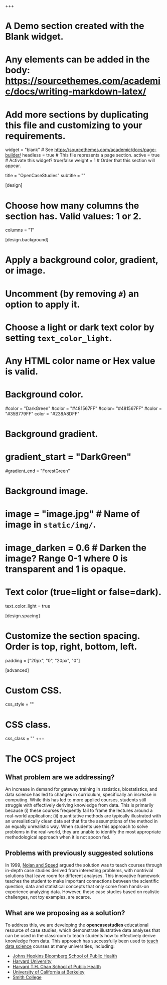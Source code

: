 +++
# A Demo section created with the Blank widget.
# Any elements can be added in the body: https://sourcethemes.com/academic/docs/writing-markdown-latex/
# Add more sections by duplicating this file and customizing to your requirements.

widget = "blank"  # See https://sourcethemes.com/academic/docs/page-builder/
headless = true  # This file represents a page section.
active = true  # Activate this widget? true/false
weight = 1  # Order that this section will appear.

title = "OpenCaseStudies"
subtitle = ""

[design]
  # Choose how many columns the section has. Valid values: 1 or 2.
  columns = "1"

[design.background]
  # Apply a background color, gradient, or image.
  #   Uncomment (by removing `#`) an option to apply it.
  #   Choose a light or dark text color by setting `text_color_light`.
  #   Any HTML color name or Hex value is valid.

  # Background color.
   #color = "DarkGreen"
   #color = "#481567FF"
   #color= "#481567FF"
   #color = "#35B779FF"
   color = "#238A8DFF"
   
  # Background gradient.
 # gradient_start = "DarkGreen"
  #gradient_end = "ForestGreen"
  
  # Background image.
  # image = "image.jpg"  # Name of image in `static/img/`.
  # image_darken = 0.6  # Darken the image? Range 0-1 where 0 is transparent and 1 is opaque.

  # Text color (true=light or false=dark).
  text_color_light = true

[design.spacing]
  # Customize the section spacing. Order is top, right, bottom, left.
  padding = ["20px", "0", "20px", "0"]

[advanced]
 # Custom CSS. 
 css_style = ""
 
 # CSS class.
 css_class = ""
+++

# The OCS project 

## What problem are we addressing? 

An increase in demand for gateway training in statistics, biostatistics, and data science has led to changes in curriculum, specifically an increase in computing. While this has led to more applied courses, students still struggle with effectively deriving knowledge from data. This is primarily because (i) these courses frequently fail to frame the lectures around a real-world application; (ii) quantitative methods are typically illustrated with an unrealistically clean data set that fits the assumptions of the method in an equally unrealistic way. When students use this approach to solve problems in the real-world, they are unable to identify the most appropriate methodological approach when it is not spoon fed. 

## Problems with previously suggested solutions

In 1999, [Nolan and Speed](https://www.stat.berkeley.edu/users/statlabs/) argued the solution was to teach courses through in-depth case studies derived from interesting problems, with nontrivial solutions that leave room for different analyses. This innovative framework teaches the student to make important connections between the scientific question, data and statistical concepts that only come from hands-on experience analyzing data. However, these case studies based on realistic challenges, not toy examples, are scarce. 

## What are we proposing as a solution?

To address this, we are developing the <b> opencasestudies </b> educational resource of case studies, which demonstrate illustrative data analyses that can be used in the classroom to teach students how to effectively derive knowledge from data. This approach has successfully been used to [teach data science](https://amstat.tandfonline.com/doi/abs/10.1080/00031305.2017.1356747#.XDZCzS3MxTY) courses at many universities, including: 

* [Johns Hopkins Bloomberg School of Public Health](https://jhu-advdatasci.github.io/2018/)
* [Harvard University](http://cs109.github.io/2014/)
* [Harvard T.H. Chan School of Public Health](http://datasciencelabs.github.io/2016/)
* [University of California at Berkeley](http://rdatasciencecases.org)
* [Smith College](https://www.tandfonline.com/doi/pdf/10.1080/00031305.2015.1081105)



